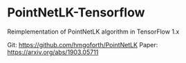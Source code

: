 # PointNetLK-Tensorflow

Reimplementation of PointNetLK algorithm in TensorFlow 1.x

Git: https://github.com/hmgoforth/PointNetLK
Paper: https://arxiv.org/abs/1903.05711
